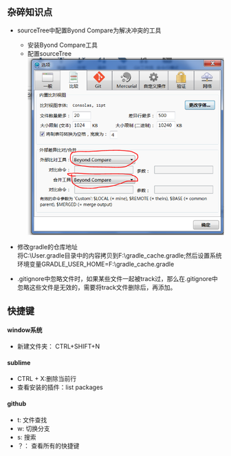 ## 杂碎知识点
* sourceTree中配置Byond Compare为解决冲突的工具  
	* 安装Byond Compare工具
	* 配置sourceTree
	![如图所示](./image/sourceTree1.png)

* 修改gradle的仓库地址  
将C:\User\.gradle目录中的内容拷贝到F:\gradle_cache\.gradle;然后设置系统环境变量GRADLE_USER_HOME=F:\gradle_cache\.gradle  

* .gitignore中忽略文件时，如果某些文件一起被track过，那么在.gitignore中忽略这些文件是无效的，需要将track文件删除后，再添加。

## 快捷键
#### window系统
* 新建文件夹： CTRL+SHIFT+N

#### sublime
* CTRL + X:删除当前行
* 查看安装的插件：list packages 

#### github
* t: 文件查找
* w: 切换分支
* s: 搜索
* ？： 查看所有的快捷键



